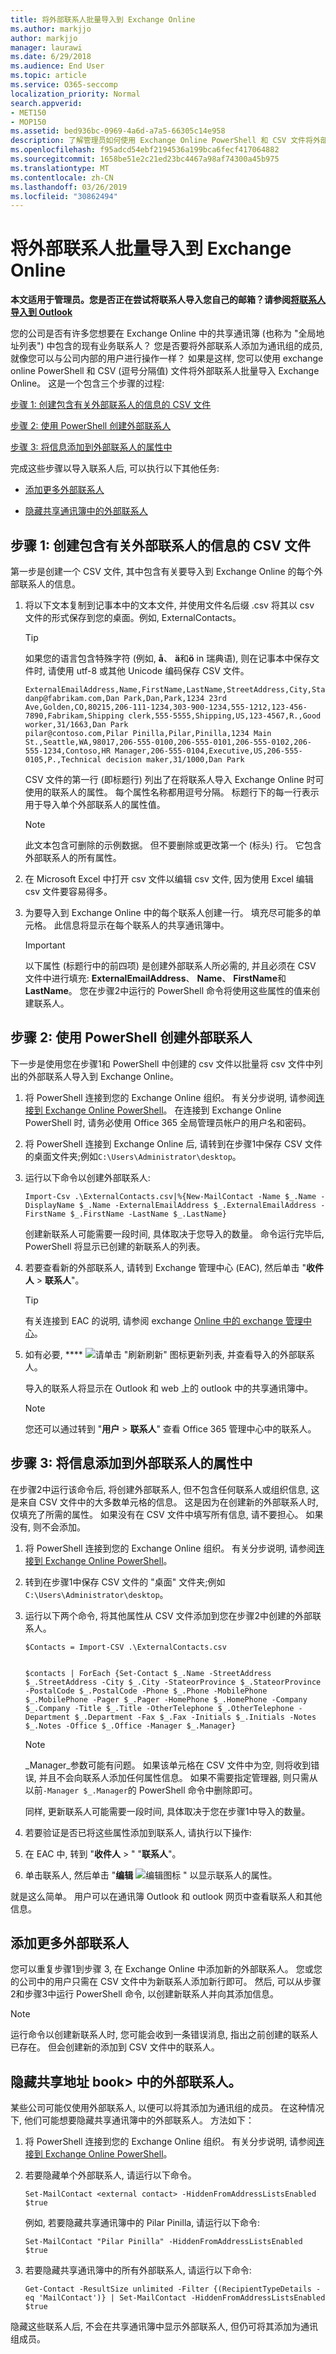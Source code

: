 ```yaml
---
title: 将外部联系人批量导入到 Exchange Online
ms.author: markjjo
author: markjjo
manager: laurawi
ms.date: 6/29/2018
ms.audience: End User
ms.topic: article
ms.service: O365-seccomp
localization_priority: Normal
search.appverid:
- MET150
- MOP150
ms.assetid: bed936bc-0969-4a6d-a7a5-66305c14e958
description: 了解管理员如何使用 Exchange Online PowerShell 和 CSV 文件将外部联系人批量导入到全局地址列表。
ms.openlocfilehash: f95adcd54ebf2194536a199bca6fecf417064882
ms.sourcegitcommit: 1658be51e2c21ed23bc4467a98af74300a45b975
ms.translationtype: MT
ms.contentlocale: zh-CN
ms.lasthandoff: 03/26/2019
ms.locfileid: "30862494"
---
```

# <a name="bulk-import-external-contacts-to-exchange-online"></a>将外部联系人批量导入到 Exchange Online

**本文适用于管理员。您是否正在尝试将联系人导入您自己的邮箱？请参阅[将联系人导入到 Outlook](https://support.office.com/article/bb796340-b58a-46c1-90c7-b549b8f3c5f8)**
   
您的公司是否有许多您想要在 Exchange Online 中的共享通讯簿 (也称为 "全局地址列表") 中包含的现有业务联系人？ 您是否要将外部联系人添加为通讯组的成员, 就像您可以与公司内部的用户进行操作一样？ 如果是这样, 您可以使用 exchange online PowerShell 和 CSV (逗号分隔值) 文件将外部联系人批量导入 Exchange Online。 这是一个包含三个步骤的过程:
  
[步骤 1: 创建包含有关外部联系人的信息的 CSV 文件](#step-1-create-a-csv-file-that-contains-information-about-the-external-contacts)

[步骤 2: 使用 PowerShell 创建外部联系人](#step-2-create-the-external-contacts-with-powershell) 

[步骤 3: 将信息添加到外部联系人的属性中](#step-3-add-information-to-the-properties-of-the-external-contacts)

完成这些步骤以导入联系人后, 可以执行以下其他任务:
  
- [添加更多外部联系人](#add-more-external-contacts)
  
- [隐藏共享通讯簿中的外部联系人](#hide-external-contacts-from-the-shared-address-book)
  
## <a name="step-1-create-a-csv-file-that-contains-information-about-the-external-contacts"></a>步骤 1: 创建包含有关外部联系人的信息的 CSV 文件

第一步是创建一个 CSV 文件, 其中包含有关要导入到 Exchange Online 的每个外部联系人的信息。 
  
1. 将以下文本复制到记事本中的文本文件, 并使用文件名后缀 .csv 将其以 csv 文件的形式保存到您的桌面。例如, ExternalContacts。
    
    > [!TIP]
    > 如果您的语言包含特殊字符 (例如, **å**、 **ä**和**ö** in 瑞典语), 则在记事本中保存文件时, 请使用 utf-8 或其他 Unicode 编码保存 CSV 文件。 
  
    ```
    ExternalEmailAddress,Name,FirstName,LastName,StreetAddress,City,StateorProvince,PostalCode,Phone,MobilePhone,Pager,HomePhone,Company,Title,OtherTelephone,Department,CountryOrRegion,Fax,Initials,Notes,Office,Manager
    danp@fabrikam.com,Dan Park,Dan,Park,1234 23rd Ave,Golden,CO,80215,206-111-1234,303-900-1234,555-1212,123-456-7890,Fabrikam,Shipping clerk,555-5555,Shipping,US,123-4567,R.,Good worker,31/1663,Dan Park
    pilar@contoso.com,Pilar Pinilla,Pilar,Pinilla,1234 Main St.,Seattle,WA,98017,206-555-0100,206-555-0101,206-555-0102,206-555-1234,Contoso,HR Manager,206-555-0104,Executive,US,206-555-0105,P.,Technical decision maker,31/1000,Dan Park 
    ```

    CSV 文件的第一行 (即标题行) 列出了在将联系人导入 Exchange Online 时可使用的联系人的属性。 每个属性名称都用逗号分隔。 标题行下的每一行表示用于导入单个外部联系人的属性值。 
    
    > [!NOTE]
    > 此文本包含可删除的示例数据。 但不要删除或更改第一个 (标头) 行。 它包含外部联系人的所有属性。 
  
2. 在 Microsoft Excel 中打开 csv 文件以编辑 csv 文件, 因为使用 Excel 编辑 csv 文件要容易得多。
    
3. 为要导入到 Exchange Online 中的每个联系人创建一行。 填充尽可能多的单元格。 此信息将显示在每个联系人的共享通讯簿中。 
    
    > [!IMPORTANT]
    >  以下属性 (标题行中的前四项) 是创建外部联系人所必需的, 并且必须在 CSV 文件中进行填充: **ExternalEmailAddress**、 **Name**、 **FirstName**和**LastName**。 您在步骤2中运行的 PowerShell 命令将使用这些属性的值来创建联系人。 

## <a name="step-2-create-the-external-contacts-with-powershell"></a>步骤 2: 使用 PowerShell 创建外部联系人

下一步是使用您在步骤1和 PowerShell 中创建的 csv 文件以批量将 csv 文件中列出的外部联系人导入到 Exchange Online。 
  
1.  将 PowerShell 连接到您的 Exchange Online 组织。 有关分步说明, 请参阅[连接到 Exchange Online PowerShell](https://go.microsoft.com/fwlink/p/?LinkId=396554)。 在连接到 Exchange Online PowerShell 时, 请务必使用 Office 365 全局管理员帐户的用户名和密码。 
    
2. 将 PowerShell 连接到 Exchange Online 后, 请转到在步骤1中保存 CSV 文件的桌面文件夹;例如`C:\Users\Administrator\desktop`。
    
3. 运行以下命令以创建外部联系人:

    ```
    Import-Csv .\ExternalContacts.csv|%{New-MailContact -Name $_.Name -DisplayName $_.Name -ExternalEmailAddress $_.ExternalEmailAddress -FirstName $_.FirstName -LastName $_.LastName}
    ```

    创建新联系人可能需要一段时间, 具体取决于您导入的数量。 命令运行完毕后, PowerShell 将显示已创建的新联系人的列表。 
    
4. 若要查看新的外部联系人, 请转到 Exchange 管理中心 (EAC), 然后单击 "**收件人** \> **联系人**"。 
    
    > [!TIP]
    > 有关连接到 EAC 的说明, 请参阅 exchange [Online 中的 exchange 管理中心](https://go.microsoft.com/fwlink/p/?LinkId=328197)。 
  
5. 如有必要, **** ![请单击 "](media/O365-MDM-Policy-RefreshIcon.gif)刷新刷新" 图标更新列表, 并查看导入的外部联系人。 
    
    导入的联系人将显示在 Outlook 和 web 上的 outlook 中的共享通讯簿中。
    
    > [!NOTE]
    > 您还可以通过转到 "**用户** \> **联系人**" 查看 Office 365 管理中心中的联系人。 

## <a name="step-3-add-information-to-the-properties-of-the-external-contacts"></a>步骤 3: 将信息添加到外部联系人的属性中

在步骤2中运行该命令后, 将创建外部联系人, 但不包含任何联系人或组织信息, 这是来自 CSV 文件中的大多数单元格的信息。 这是因为在创建新的外部联系人时, 仅填充了所需的属性。 如果没有在 CSV 文件中填写所有信息, 请不要担心。 如果没有, 则不会添加。
  
1.  将 PowerShell 连接到您的 Exchange Online 组织。 有关分步说明, 请参阅[连接到 Exchange Online PowerShell](https://go.microsoft.com/fwlink/p/?LinkId=396554)。
    
2. 转到在步骤1中保存 CSV 文件的 "桌面" 文件夹;例如`C:\Users\Administrator\desktop`。
    
3. 运行以下两个命令, 将其他属性从 CSV 文件添加到您在步骤2中创建的外部联系人。
    
    ```
    $Contacts = Import-CSV .\ExternalContacts.csv
  
    ```

    ```
    $contacts | ForEach {Set-Contact $_.Name -StreetAddress $_.StreetAddress -City $_.City -StateorProvince $_.StateorProvince -PostalCode $_.PostalCode -Phone $_.Phone -MobilePhone $_.MobilePhone -Pager $_.Pager -HomePhone $_.HomePhone -Company $_.Company -Title $_.Title -OtherTelephone $_.OtherTelephone -Department $_.Department -Fax $_.Fax -Initials $_.Initials -Notes  $_.Notes -Office $_.Office -Manager $_.Manager}
    ```

    > [!NOTE]
    > _Manager_参数可能有问题。 如果该单元格在 CSV 文件中为空, 则将收到错误, 并且不会向联系人添加任何属性信息。 如果不需要指定管理器, 则只需从以前` -Manager $_.Manager `的 PowerShell 命令中删除即可。 
  
    同样, 更新联系人可能需要一段时间, 具体取决于您在步骤1中导入的数量。 
    
4. 若要验证是否已将这些属性添加到联系人, 请执行以下操作: 
    
1. 在 EAC 中, 转到 "**收件人** \> " "**联系人**"。
    
2. 单击联系人, 然后单击 "**编辑** ![编辑图标](media/ebd260e4-3556-4fb0-b0bb-cc489773042c.gif) " 以显示联系人的属性。 
    
就是这么简单。 用户可以在通讯簿 Outlook 和 outlook 网页中查看联系人和其他信息。
  
## <a name="add-more-external-contacts"></a>添加更多外部联系人

您可以重复步骤1到步骤 3, 在 Exchange Online 中添加新的外部联系人。 您或您的公司中的用户只需在 CSV 文件中为新联系人添加新行即可。 然后, 可以从步骤2和步骤3中运行 PowerShell 命令, 以创建新联系人并向其添加信息。
  
> [!NOTE]
> 运行命令以创建新联系人时, 您可能会收到一条错误消息, 指出之前创建的联系人已存在。 但会创建新的添加到 CSV 文件中的联系人。 
  
## <a name="hide-external-contacts-from-the-shared-address-book"></a>隐藏共享地址 book> 中的外部联系人。

某些公司可能仅使用外部联系人, 以便可以将其添加为通讯组的成员。 在这种情况下, 他们可能想要隐藏共享通讯簿中的外部联系人。 方法如下：
  
1.  将 PowerShell 连接到您的 Exchange Online 组织。 有关分步说明, 请参阅[连接到 Exchange Online PowerShell](https://go.microsoft.com/fwlink/p/?LinkId=396554)。
    
2. 若要隐藏单个外部联系人, 请运行以下命令。
    
    ```
    Set-MailContact <external contact> -HiddenFromAddressListsEnabled $true 
    ```
 
    例如, 若要隐藏共享通讯簿中的 Pilar Pinilla, 请运行以下命令:

    ```
    Set-MailContact "Pilar Pinilla" -HiddenFromAddressListsEnabled $true
    ```
   
3. 若要隐藏共享通讯簿中的所有外部联系人, 请运行以下命令:

    ```
    Get-Contact -ResultSize unlimited -Filter {(RecipientTypeDetails -eq 'MailContact')} | Set-MailContact -HiddenFromAddressListsEnabled $true  
    ```

隐藏这些联系人后, 不会在共享通讯簿中显示外部联系人, 但仍可将其添加为通讯组成员。
